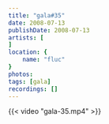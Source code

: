 ```yaml
---
title: "gala#35"
date: 2008-07-13
publishDate: 2008-07-13
artists: [
]
location: {
    name: "fluc"
}
photos:
tags: [gala]
recordings: []
---
```

{{< video "gala-35.mp4" >}}

